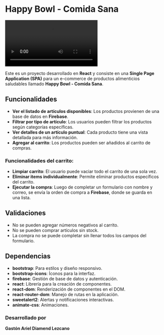 # Happy Bowl - Comida Sana

![](/src/components/images/web-mkv.mkv)


Este es un proyecto desarrollado en **React** y consiste en una **Single Page Application (SPA)** para un e-commerce de productos alimenticios saludables llamado **Happy Bowl - Comida Sana**. 

## Funcionalidades

- **Ver el listado de artículos disponibles**: Los productos provienen de una base de datos en **Firebase**.
- **Filtrar por tipo de artículo**: Los usuarios pueden filtrar los productos según categorías específicas.
- **Ver detalles de un artículo puntual**: Cada producto tiene una vista detallada para más información.
- **Agregar al carrito**: Los productos pueden ser añadidos al carrito de compras.

### Funcionalidades del carrito:
- **Limpiar carrito**: El usuario puede vaciar todo el carrito de una sola vez.
- **Eliminar items individualmente**: Permite eliminar productos específicos del carrito.
- **Ejecutar la compra**: Luego de completar un formulario con nombre y correo, se envía la orden de compra a **Firebase**, donde se guarda en una lista.

## Validaciones

- No se pueden agregar números negativos al carrito.
- No se pueden comprar artículos sin stock.
- La compra no se puede completar sin llenar todos los campos del formulario.

## Dependencias

- **bootstrap**: Para estilos y diseño responsivo.
- **bootstrap-icons**: Íconos para la interfaz.
- **firebase**: Gestión de base de datos y autenticación.
- **react**: Librería para la creación de componentes.
- **react-dom**: Renderización de componentes en el DOM.
- **react-router-dom**: Manejo de rutas en la aplicación.
- **sweetalert2**: Alertas y notificaciones interactivas.
- **animate-css**: Animaciones.

### Desarrollado por

**Gastón Ariel Diamend Lezcano**
